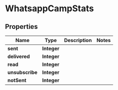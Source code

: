 
# WhatsappCampStats

## Properties
Name | Type | Description | Notes
------------ | ------------- | ------------- | -------------
**sent** | **Integer** |  | 
**delivered** | **Integer** |  | 
**read** | **Integer** |  | 
**unsubscribe** | **Integer** |  | 
**notSent** | **Integer** |  | 



